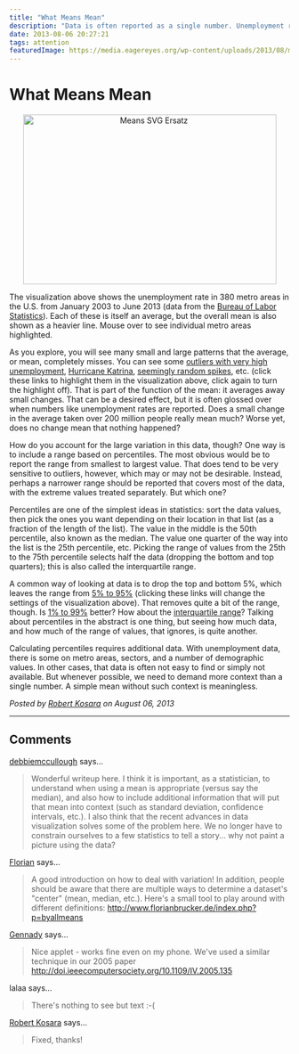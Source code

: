 ```yaml
---
title: "What Means Mean"
description: "Data is often reported as a single number. Unemployment rates, housing prices, crime, etc. are all boiled down to single numbers that average over a large population. But averages, or means, hide much of the richness of the underlying data, and without at least a sense of the spread of the data values, are largely meaningless."
date: 2013-08-06 20:27:21
tags: attention
featuredImage: https://media.eagereyes.org/wp-content/uploads/2013/08/means-teaser.png
---
```


# What Means Mean


<p align="center"><img class="aligncenter size-full wp-image-2543" alt="Means SVG Ersatz" src="https://media.eagereyes.org/wp-content/uploads/2013/08/means-ersatz.png" width="455" height="305" /></p>

The visualization above shows the unemployment rate in 380 metro areas in the U.S. from January 2003 to June 2013 (data from the <a href="http://www.bls.gov/lau/home.htm">Bureau of Labor Statistics</a>). Each of these is itself an average, but the overall mean is also shown as a heavier line. Mouse over to see individual metro areas highlighted.

As you explore, you will see many small and large patterns that the average, or mean, completely misses. You can see some <a href="javascript:toggle(['.MT062094', '.MT044974', '.MT432502']);">outliers with very high unemployment</a>, <a href="javascript:toggle(['.MT282506', '.MT283770', '.MT222934', '.MT221294', '.MT223538', '.MT222638']);">Hurricane Katrina</a>, <a href="javascript:toggle(['.MT124268', '.MT434950', '.MT184546']);">seemingly random spikes</a>, etc. (click these links to highlight them in the visualization above, click again to turn the highlight off).  That is part of the function of the mean: it averages away small changes. That can be a desired effect, but it is often glossed over when numbers like unemployment rates are reported. Does a small change in the average taken over 200 million people really mean much? Worse yet, does no change mean that nothing happened?

How do you account for the large variation in this data, though? One way is to include a range based on percentiles. The most obvious would be to report the range from smallest to largest value. That does tend to be very sensitive to outliers, however, which may or may not be desirable. Instead, perhaps a narrower range should be reported that covers most of the data, with the extreme values treated separately. But which one?

Percentiles are one of the simplest ideas in statistics: sort the data values, then pick the ones you want depending on their location in that list (as a fraction of the length of the list). The value in the middle is the 50th percentile, also known as the median. The value one quarter of the way into the list is the 25th percentile, etc. Picking the range of values from the 25th to the 75th percentile selects half the data (dropping the bottom and top quarters); this is also called the interquartile range.

A common way of looking at data is to drop the top and bottom 5%, which leaves the range from <a href="javascript:switchToPercentile(2);">5% to 95%</a> (clicking these links will change the settings of the visualization above). That removes quite a bit of the range, though. Is <a href="javascript:switchToPercentile(1);">1% to 99%</a> better? How about the <a href="javascript:switchToPercentile(6);">interquartile range</a>? Talking about percentiles in the abstract is one thing, but seeing how much data, and how much of the range of values, that ignores, is quite another.

Calculating percentiles requires additional data. With unemployment data, there is some on metro areas, sectors, and a number of demographic values. In other cases, that data is often not easy to find or simply not available. But whenever possible, we need to demand more context than a single number. A simple mean without such context is meaningless.


_Posted by <a href="/about">Robert Kosara</a> on August 06, 2013_


<aside class="comments">

---
## Comments

<a href="http://gravatar.com/debbiemccullough" rel="nofollow noopener" target="_blank">debbiemccullough</a> says…
>	Wonderful writeup here.  I think it is important, as a statistician, to understand when using a mean is appropriate (versus say the median), and also how to include additional information that will put that mean into context (such as standard deviation, confidence intervals, etc.).  I also think that the recent advances in data visualization solves some of the problem here.  We no longer have to constrain ourselves to a few statistics to tell a story... why not paint a picture using the data?

<a href="http://www.florianbrucker.de" rel="nofollow noopener" target="_blank">Florian</a> says…
>	A good introduction on how to deal with variation! In addition, people should be aware that there are multiple ways to determine a dataset's "center" (mean, median, etc.). Here's a small tool to play around with different definitions: http://www.florianbrucker.de/index.php?p=byallmeans

<a href="http://geoanalytics.net" rel="nofollow noopener" target="_blank">Gennady</a> says…
>	Nice applet - works fine even on my phone. We've used a similar technique in our 2005 paper http://doi.ieeecomputersociety.org/10.1109/IV.2005.135

lalaa says…
>	There's nothing to see but text :-(

<a href="/about" rel="nofollow noopener" target="_blank">Robert Kosara</a> says…
>	Fixed, thanks!

</aside>

